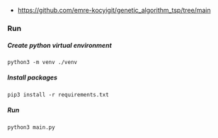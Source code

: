 - https://github.com/emre-kocyigit/genetic_algorithm_tsp/tree/main

### Run

##### Create python virtual environment

```shell
python3 -m venv ./venv
```

##### Install packages

```shell
pip3 install -r requirements.txt
```

##### Run

```shell
python3 main.py
```
